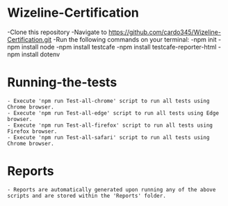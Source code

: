 # Wizeline-Certification
-Clone this repository
    -Navigate to https://github.com/cardo345/Wizeline-Certification.git
    -Run the following commands on your terminal:
        -npm init
        -npm install node
        -npm install testcafe
        -npm install testcafe-reporter-html
        -npm install dotenv
# Running-the-tests
    - Execute 'npm run Test-all-chrome' script to run all tests using Chrome browser.
    - Execute 'npm run Test-all-edge' script to run all tests using Edge browser.
    - Execute 'npm run Test-all-firefox' script to run all tests using Firefox browser.
    - Execute 'npm run Test-all-safari' script to run all tests using Chrome browser.
# Reports
    - Reports are automatically generated upon running any of the above scripts and are stored within the 'Reports' folder.
